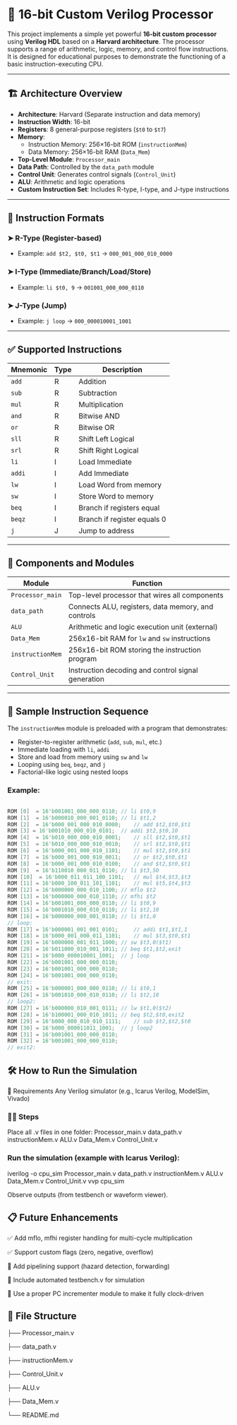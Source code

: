 # 🧠 16-bit Custom Verilog Processor

This project implements a simple yet powerful **16-bit custom processor** using **Verilog HDL** based on a **Harvard architecture**. The processor supports a range of arithmetic, logic, memory, and control flow instructions. It is designed for educational purposes to demonstrate the functioning of a basic instruction-executing CPU.

---

## 🏗️ Architecture Overview

- **Architecture**: Harvard (Separate instruction and data memory)
- **Instruction Width**: 16-bit
- **Registers**: 8 general-purpose registers (`$t0` to `$t7`)
- **Memory**:
  - Instruction Memory: 256×16-bit ROM (`instructionMem`)
  - Data Memory: 256×16-bit RAM (`Data_Mem`)
- **Top-Level Module**: `Processor_main`
- **Data Path**: Controlled by the `data_path` module
- **Control Unit**: Generates control signals (`Control_Unit`)
- **ALU**: Arithmetic and logic operations
- **Custom Instruction Set**: Includes R-type, I-type, and J-type instructions

---

## 🧾 Instruction Formats

### ➤ R-Type (Register-based)
- Example: `add $t2, $t0, $t1` → `000_001_000_010_0000`

### ➤ I-Type (Immediate/Branch/Load/Store)
- Example: `li $t0, 9` → `001001_000_000_0110`

### ➤ J-Type (Jump)
- Example: `j loop` → `000_000010001_1001`

---

## ✅ Supported Instructions

| Mnemonic | Type | Description                   |
|----------|------|-------------------------------|
| `add`    | R    | Addition                      |
| `sub`    | R    | Subtraction                   |
| `mul`    | R    | Multiplication                |
| `and`    | R    | Bitwise AND                   |
| `or`     | R    | Bitwise OR                    |
| `sll`    | R    | Shift Left Logical            |
| `srl`    | R    | Shift Right Logical           |
| `li`     | I    | Load Immediate                |
| `addi`   | I    | Add Immediate                 |
| `lw`     | I    | Load Word from memory         |
| `sw`     | I    | Store Word to memory          |
| `beq`    | I    | Branch if registers equal     |
| `beqz`   | I    | Branch if register equals 0   |
| `j`      | J    | Jump to address               |

---

## 💾 Components and Modules

| Module             | Function                                             |
|--------------------|------------------------------------------------------|
| `Processor_main`   | Top-level processor that wires all components        |
| `data_path`        | Connects ALU, registers, data memory, and controls   |
| `ALU`              | Arithmetic and logic execution unit (external)       |
| `Data_Mem`         | 256x16-bit RAM for `lw` and `sw` instructions        |
| `instructionMem`   | 256x16-bit ROM storing the instruction program       |
| `Control_Unit`     | Instruction decoding and control signal generation   |

---

## 🧪 Sample Instruction Sequence

The `instructionMem` module is preloaded with a program that demonstrates:

- Register-to-register arithmetic (`add`, `sub`, `mul`, etc.)
- Immediate loading with `li`, `addi`
- Store and load from memory using `sw` and `lw`
- Looping using `beq`, `beqz`, and `j`
- Factorial-like logic using nested loops

### Example:

```verilog

ROM [0]  = 16'b001001_000_000_0110;	// li $t0,9		
ROM [1]  = 16'b000010_000_001_0110;	// li $t1,2		
ROM [2]  = 16'b000_001_000_010_0000;	// add $t2,$t0,$t1	
ROM [3] = 16'b001010_000_010_0101;	// addi $t2,$t0,10   	
ROM [4]  = 16'b010_000_000_010_0001;	// sll $t2,$t0,$t1	
ROM [5]  = 16'b010_000_000_010_0010;	// srl $t2,$t0,$t1	
ROM [6]  = 16'b000_001_000_010_1101;	// mul $t2,$t0,$t1	
ROM [7]  = 16'b000_001_000_010_0011;	// or $t2,$t0,$t1	
ROM [8]  = 16'b000_001_000_010_0100;	// and $t2,$t0,$t1	
ROM [9]  = 16'b110010_000_011_0110;	// li $t3,50		
ROM [10]  = 16'b000_011_011_100_1101;	// mul $t4,$t3,$t3	
ROM [11] = 16'b000_100_011_101_1101;	// mul $t5,$t4,$t3	
ROM [12] = 16'b000000_000_010_1100;	// mflo $t2		
ROM [13] = 16'b000000_000_010_1110;	// mfhi $t2		
ROM [14] = 16'b001001_000_000_0110;	// li $t0,9
ROM [15] = 16'b001010_000_010_0110;	// li $t2,10
ROM [16] = 16'b000000_000_001_0110;	// li $t1,0
// loop:
ROM [17] = 16'b000001_001_001_0101; 	// addi $t1,$t1,1
ROM [18] = 16'b000_001_000_011_1101;	// mul $t3,$t0,$t1
ROM [19] = 16'b000000_001_011_1000;	// sw $t3,0($t1)
ROM [20] = 16'b011000_010_001_1011;	// beq $t1,$t2,exit
ROM [21] = 16'b000_000010001_1001;	// j loop
ROM [22] = 16'b001001_000_000_0110;
ROM [23] = 16'b001001_000_000_0110;
ROM [24] = 16'b001001_000_000_0110;
// exit:
ROM [25] = 16'b000001_000_000_0110;	// li $t0,1
ROM [26] = 16'b001010_000_010_0110;	// li $t2,10
// loop2:
ROM [27] = 16'b000000_010_001_0111;	// lw $t1,0($t2)
ROM [28] = 16'b100001_000_010_1011;	// beq $t2,$t0,exit2
ROM [29] = 16'b000_000_010_010_1111;	// sub $t2,$t2,$t0
ROM [30] = 16'b000_000011011_1001;	// j loop2
ROM [31] = 16'b001001_000_000_0110;		
ROM [32] = 16'b001001_000_000_0110;	
// exit2:

```

## 🛠️ How to Run the Simulation
🔧 Requirements
Any Verilog simulator (e.g., Icarus Verilog, ModelSim, Vivado)

### 🏃‍♂️ Steps
Place all .v files in one folder:
Processor_main.v
data_path.v
instructionMem.v
ALU.v
Data_Mem.v
Control_Unit.v

### Run the simulation (example with Icarus Verilog):
iverilog -o cpu_sim Processor_main.v data_path.v instructionMem.v ALU.v Data_Mem.v Control_Unit.v
vvp cpu_sim

Observe outputs (from testbench or waveform viewer).



## 📋 Future Enhancements
✅ Add mflo, mfhi register handling for multi-cycle multiplication

✅ Support custom flags (zero, negative, overflow)

🚧 Add pipelining support (hazard detection, forwarding)

🚧 Include automated testbench.v for simulation

🚧 Use a proper PC incrementer module to make it fully clock-driven



## 📂 File Structure

├── Processor_main.v       

├── data_path.v           

├── instructionMem.v      

├── Control_Unit.v        

├── ALU.v                

├── Data_Mem.v           

└── README.md            

